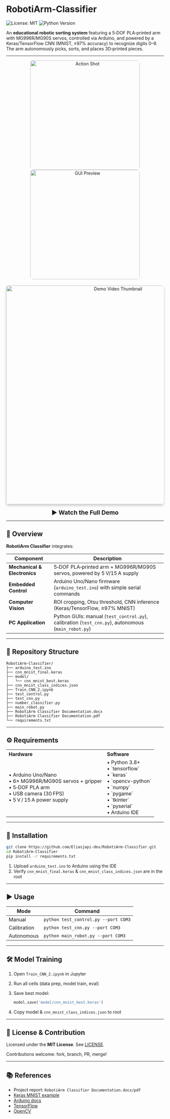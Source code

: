 # RobotiArm-Classifier

![License: MIT](https://img.shields.io/badge/License-MIT-blue.svg) ![Python Version](https://img.shields.io/badge/Python-3.8%2B-green.svg)

An **educational robotic sorting system** featuring a 5‑DOF PLA‑printed arm with MG996R/MG90S servos, controlled via Arduino, and powered by a Keras/TensorFlow CNN (MNIST, ≥97% accuracy) to recognize digits 0–9. The arm autonomously picks, sorts, and places 3D‑printed pieces.

---

<!-- HERO SECTION -->

<div align="center">
  <img src="https://github.com/user-attachments/assets/6a8d2995-9fcb-45e9-b205-adfd1ff9237b" alt="Action Shot" width="350px" style="margin: 0 10px; border-radius: 8px;" />
  <img src="https://github.com/user-attachments/assets/f3bbdfea-95ce-4fa2-8be3-e27a78f6d5c5" alt="GUI Preview" width="350px" style="margin: 0 10px; border-radius: 8px;" />
</div>

<div align="center" style="margin-top: 20px;">
  <a href="https://youtu.be/gvfYf3450xA" target="_blank">
    <img src="https://img.youtube.com/vi/gvfYf3450xA/maxresdefault.jpg" alt="Demo Video Thumbnail" width="700px" style="border-radius: 8px; box-shadow: 0 4px 8px rgba(0,0,0,0.2);" />
  </a>
  <p><a href="https://youtu.be/gvfYf3450xA" target="_blank" style="font-size: 1.2rem; font-weight: bold; text-decoration: none;">▶️ Watch the Full Demo</a></p>
</div>

---

## 📖 Overview

**RobotiArm Classifier** integrates:

| Component                    | Description                                                                                        |
| ---------------------------- | -------------------------------------------------------------------------------------------------- |
| **Mechanical & Electronics** | 5‑DOF PLA‑printed arm + MG996R/MG90S servos, powered by 5 V/15 A supply                            |
| **Embedded Control**         | Arduino Uno/Nano firmware (`arduino_test.ino`) with simple serial commands                         |
| **Computer Vision**          | ROI cropping, Otsu threshold, CNN inference (Keras/TensorFlow, ≥97% MNIST)                         |
| **PC Application**           | Python GUIs: manual (`test_control.py`), calibration (`test_cnn.py`), autonomous (`main_robot.py`) |

---

## 📂 Repository Structure

```text
RobotiArm-Classifier/
├── arduino_test.ino
├── cnn_mnist_final.keras
├── model/
│   └── cnn_mnist_best.keras
├── cnn_mnist_class_indices.json
├── Train_CNN_2.ipynb
├── test_control.py
├── test_cnn.py
├── number_classifier.py
├── main_robot.py
├── RobotiArm Classifier Documentation.docx
├── RobotiArm Classifier Documentation.pdf
└── requirements.txt
```

---

## ⚙️ Requirements

<table>
  <tr>
    <th align="left">Hardware</th>
    <th align="left">Software</th>
  </tr>
  <tr>
    <td>
      • Arduino Uno/Nano<br>
      • 6× MG996R/MG90S servos + gripper<br>
      • 5‑DOF PLA arm<br>
      • USB camera (30 FPS)<br>
      • 5 V / 15 A power supply
    </td>
    <td>
      • Python 3.8+<br>
      • `tensorflow`<br>
      • `keras`<br>
      • `opencv-python`<br>
      • `numpy`<br>
      • `pygame`<br>
      • `tkinter`<br>
      • `pyserial`<br>
      • Arduino IDE
    </td>
  </tr>
</table>

---

## 🚀 Installation

```bash
git clone https://github.com/Eliasjapi-dev/RobotiArm-Classifier.git
cd RobotiArm-Classifier
pip install -r requirements.txt
```

1. Upload `arduino_test.ino` to Arduino using the IDE
2. Verify `cnn_mnist_final.keras` & `cnn_mnist_class_indices.json` are in the root

---

## ▶️ Usage

| Mode        | Command                              |
| ----------- | ------------------------------------ |
| Manual      | `python test_control.py --port COM3` |
| Calibration | `python test_cnn.py --port COM3`     |
| Autonomous  | `python main_robot.py --port COM3`   |

---

## 🛠 Model Training

1. Open `Train_CNN_2.ipynb` in Jupyter
2. Run all cells (data prep, model train, eval)
3. Save best model:

   ```python
   model.save('model/cnn_mnist_best.keras')
   ```
4. Copy model & `cnn_mnist_class_indices.json` to root

---

## 📄 License & Contribution

Licensed under the **MIT License**. See [LICENSE](LICENSE).

Contributions welcome: fork, branch, PR, merge!

---

## 📚 References

* Project report: `RobotiArm Classifier Documentation.docx/pdf`
* [Keras MNIST example](https://keras.io/examples/vision/mnist_convnet/)
* [Arduino docs](https://www.arduino.cc/)
* [TensorFlow](https://www.tensorflow.org/)
* [OpenCV](https://opencv.org/)
